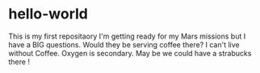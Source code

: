# hello-world
This is my first repositaory
I'm getting ready for my Mars missions but I have a BIG questions. 
Would they be serving coffee there? I can't live without Coffee. Oxygen is secondary. 
May be we could have a strabucks there !
